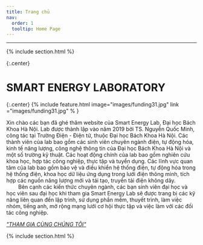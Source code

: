 ```yaml
---
title: Trang chủ
nav:
  order: 1
  tooltip: Home Page
---
```

---


{% include section.html %}

{:.center}
# SMART ENERGY LABORATORY
{:.center}
{% include feature.html image="images/funding31.jpg" link ="images/funding31.jpg" % }

Xin chào các bạn đã ghé thăm website của Smart Energy Lab, Đại học Bách Khoa Hà Nội. Lab được thành lập vào năm 2019 bởi TS. Nguyễn Quốc Minh, công tác tại Trường Điện - Điện tử, thuộc Đại học Bách Khoa Hà Nội. Các thành viên của lab bao gồm các sinh viên chuyên ngành điện, tự động hóa, kinh tế năng lượng, công nghệ thông tin của Đại học Bách Khoa Hà Nội và một số trường kỹ thuật. Các hoạt động chính của lab bao gồm nghiên cứu khoa học, hợp tác công nghiệp, thực tập và tuyển dụng. Các lĩnh vực quan tâm của lab bao gồm bảo vệ và điều khiển hệ thống điện, tự động hóa trong hệ thống điện, khoa học dữ liệu ứng dụng trong lưới điện thông minh, tích hợp các nguồn năng lượng mới và tái tạo, truyền tải điện không dây. <br>
&nbsp;&nbsp;&nbsp;&nbsp;&nbsp;&nbsp;&nbsp;&nbsp;Bên cạnh các kiến thức chuyên ngành, các bạn sinh viên đại học và học viên sau đại học khi tham gia Smart Energy Lab sẽ được trang bị các kỹ năng liên quan đến lập trình, sử dụng phần mềm, thuyết trình, làm việc nhóm, tiếng anh, mở rộng mạng lưới cơ hội thực tập và việc làm với các đối tác công nghiệp.<br>

<a href="https://forms.office.com/pages/responsepage.aspxid=n7jxBugHT0a0COwbRXA_Me5oFMimtIdItIHOFpIdOXtUMzNQSEhMQUFYNUFKOEMxV1NQS1ZGVEVUTy4u"><i>"THAM GIA CÙNG CHÚNG TÔI"</i></a><br>

{% include section.html %}

